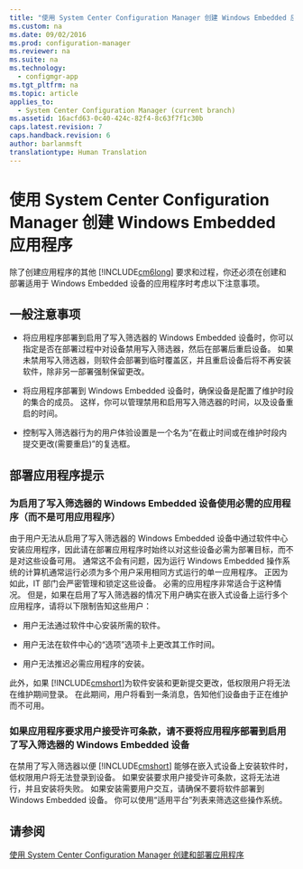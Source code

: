 ```yaml
---
title: "使用 System Center Configuration Manager 创建 Windows Embedded 应用程序"
ms.custom: na
ms.date: 09/02/2016
ms.prod: configuration-manager
ms.reviewer: na
ms.suite: na
ms.technology: 
  - configmgr-app
ms.tgt_pltfrm: na
ms.topic: article
applies_to: 
  - System Center Configuration Manager (current branch)
ms.assetid: 16acfd63-0c40-424c-82f4-8c63f7f1c30b
caps.latest.revision: 7
caps.handback.revision: 6
author: barlanmsft
translationtype: Human Translation
---
```

# 使用 System Center Configuration Manager 创建 Windows Embedded 应用程序
除了创建应用程序的其他 [!INCLUDE[cm6long](../LocTest/includes/cm6long_md.md)] 要求和过程，你还必须在创建和部署适用于 Windows Embedded 设备的应用程序时考虑以下注意事项。  
  
## 一般注意事项  
  
-   将应用程序部署到启用了写入筛选器的 Windows Embedded 设备时，你可以指定是否在部署过程中对设备禁用写入筛选器，然后在部署后重启设备。 如果未禁用写入筛选器，则软件会部署到临时覆盖区，并且重启设备后将不再安装软件，除非另一部署强制保留更改。  
  
-   将应用程序部署到 Windows Embedded 设备时，确保设备是配置了维护时段的集合的成员。 这样，你可以管理禁用和启用写入筛选器的时间，以及设备重启的时间。  
  
-   控制写入筛选器行为的用户体验设置是一个名为“在截止时间或在维护时段内提交更改\(需要重启\)”的复选框。  
  
## 部署应用程序提示  
  
### 为启用了写入筛选器的 Windows Embedded 设备使用必需的应用程序（而不是可用应用程序）  
 由于用户无法从启用了写入筛选器的 Windows Embedded 设备中通过软件中心安装应用程序，因此请在部署应用程序时始终以对这些设备必需为部署目标，而不是对这些设备可用。 通常这不会有问题，因为运行 Windows Embedded 操作系统的计算机通常运行必须为多个用户采用相同方式运行的单一应用程序。 正因为如此，IT 部门会严密管理和锁定这些设备。 必需的应用程序非常适合于这种情况。 但是，如果在启用了写入筛选器的情况下用户确实在嵌入式设备上运行多个应用程序，请将以下限制告知这些用户：  
  
-   用户无法通过软件中心安装所需的软件。  
  
-   用户无法在软件中心的“选项”选项卡上更改其工作时间。  
  
-   用户无法推迟必需应用程序的安装。  
  
 此外，如果 [!INCLUDE[cmshort](../LocTest/includes/cmshort_md.md)]为软件安装和更新提交更改，低权限用户将无法在维护期间登录。 在此期间，用户将看到一条消息，告知他们设备由于正在维护而不可用。  
  
### 如果应用程序要求用户接受许可条款，请不要将应用程序部署到启用了写入筛选器的 Windows Embedded 设备  
 在禁用了写入筛选器以便 [!INCLUDE[cmshort](../LocTest/includes/cmshort_md.md)] 能够在嵌入式设备上安装软件时，低权限用户将无法登录到设备。 如果安装要求用户接受许可条款，这将无法进行，并且安装将失败。 如果安装需要用户交互，请确保不要将软件部署到 Windows Embedded 设备。 你可以使用“适用平台”列表来筛选这些操作系统。  
  
## 请参阅  
 [使用 System Center Configuration Manager 创建和部署应用程序](../LocTest/Create-and-deploy-an-application-with-System-Center-Configuration-Manager.md)